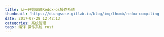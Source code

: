```yaml
---
title: 从一开始编译Redox-os操作系统
thumbnail: 'https://duangsuse.gitlab.io/blog/img/thumb/redox-compiling.png'
date: 2017-07-28 12:42:13
categories: 系统管理
tags: 编译 操作系统 rust
---
```

